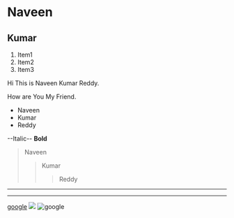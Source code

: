 

# Naveen
## Kumar


1. Item1
1. Item2
1. Item3

Hi This is Naveen Kumar Reddy.

How are You My Friend.

- Naveen
- Kumar 
- Reddy

--Italic--
**Bold**

> Naveen
>> Kumar
>>> Reddy

---------
------
[google](https://google.com)
![](https://images.pexels.com/photos/757889/pexels-photo-757889.jpeg?auto=compress&cs=tinysrgb&w=600)
![google](https://images.pexels.com/photos/1386604/pexels-photo-1386604.jpeg?auto=compress&cs=tinysrgb&w=600)